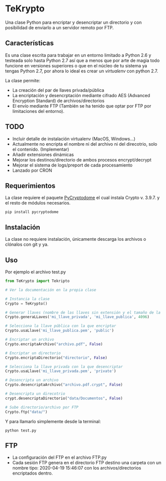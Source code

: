 # TeKrypto
Una clase Python para encriptar y desencriptar un directorio y con posibilidad de enviarlo a un servidor remoto por FTP.

## Características
Es una clase escrita para trabajar en un entorno limitado a Python 2.6 y testeada solo hasta Python 2.7 así que a menos que por arte de magia todo funcione en versiones superiores o que en el núcleo de tu sistema ya tengas Python 2.7, por ahora lo ideal es crear un *virtualenv* con python 2.7.

La clase permite:
* La creación del par de llaves privada/pública
* La encriptación y desencrptación mediante cifrado AES (Advanced Encryption Standard) de archivos/directorios
* El envío mediante FTP (También se ha tenido que optar por FTP por limitaciones del entorno).

## TODO
* Incluir detalle de instalación virtualenv (MacOS, Windows...)
* Actualmente no encripta el nombre ni del archivo ni del direcotrio, solo el contenido. (Implementar)
* Añadir extensiones dinámicas
* Mejorar los destinos/directorio de ambos procesos encrypt/decrypt
* Mejorar el sistema de logs/preport de cada procesamiento
* Lanzado por CRON

## Requerimientos
La clase requiere el paquete [PyCryptodome](https://pycryptodome.readthedocs.io/en/latest/src/installation.html "PyCryptodome's Installation") el cual instala Crypto v. 3.9.7. y el resto de módulos necesarios.

```shell
pip install pycryptodome
```
## Instalación
La clase no requiere instalación, únicamente descarga los archivos o clónalos con git y ya.

## Uso

Por ejemplo el archivo test.py

```python
from TeKrypto import Tekripto

# Ver la documentación en la propia clase

# Instancia la clase
Crypto = TeKrypto()

# Generar llaves (nombre de las llaves sin extensión y el tamaño de la llave)
Crypto.generaLLaves('mi_llave_privada', 'mi_llave_publica', 4096)

# Selecciona la llave pública con la que encriptar
Crypto.usaLlave('mi_llave_publica.pem', 'public')

# Encriptar un archivo 
Crypto.encriptaArchivo("archivo.pdf", False)

# Encriptar un directorio
Crypto.encriptaDirectorio("directorio", False)

# Selecciona la llave privada con la que desencriptar
Crypto.usaLlave('mi_llave_privada.pem', 'private')

# Desencripta un archivo
Crypto.desencriptaArchivo("archivo.pdf.crypt", False)

# Desencripta un direcotrio
crypt.desencriptaDirectorio("data/Documentos", False)

# Sube directorio/archivo por FTP
Crypto.ftp("data/")
```

Y para llamarlo simplemente desde la terminal:

```shell
python test.py
```

## FTP

* La configuración del FTP en el archivo FTP.py
* Cada sesión FTP genera en el directorio FTP destino una carpeta con un nombre tipo: 2020-04-19 15:46:07 con los archivos/directorios encriptados dentro.
